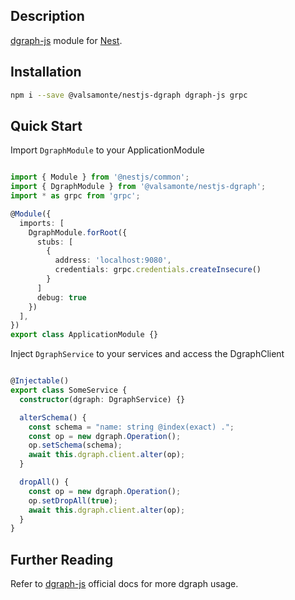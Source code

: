 ## Description

[dgraph-js](https://github.com/dgraph-io/dgraph-js) module for [Nest](https://github.com/nestjs/nest).

## Installation

```bash
npm i --save @valsamonte/nestjs-dgraph dgraph-js grpc
```

## Quick Start

Import `DgraphModule` to your ApplicationModule

```typescript

import { Module } from '@nestjs/common';
import { DgraphModule } from '@valsamonte/nestjs-dgraph';
import * as grpc from 'grpc';

@Module({
  imports: [
    DgraphModule.forRoot({
      stubs: [
        {
          address: 'localhost:9080',
          credentials: grpc.credentials.createInsecure()
        }
      ]
      debug: true
    })
  ],
})
export class ApplicationModule {}

```

Inject `DgraphService` to your services and access the DgraphClient

```typescript

@Injectable()
export class SomeService {
  constructor(dgraph: DgraphService) {}

  alterSchema() {
    const schema = "name: string @index(exact) .";
    const op = new dgraph.Operation();
    op.setSchema(schema);
    await this.dgraph.client.alter(op);
  }

  dropAll() {
    const op = new dgraph.Operation();
    op.setDropAll(true);
    await this.dgraph.client.alter(op);
  }
}

```

## Further Reading

Refer to [dgraph-js](https://github.com/dgraph-io/dgraph-js) official docs for more dgraph usage.
